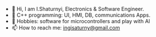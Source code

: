 - 👋 Hi, I am I.Shaturnyi, Electronics & Software Engineer.
- 👀 C++ programming: UI, HMI, DB, communications Apps. 
- 🌱 Hobbies: software for microcontrollers and play with AI
- 📫 How to reach me: ingisaturny@gmail.com

<!---
ishPLC/ishPLC is a ✨ special ✨ repository because its `README.md` (this file) appears on your GitHub profile.
You can click the Preview link to take a look at your changes.
--->
